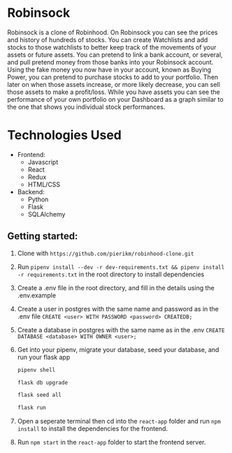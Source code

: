 # Robinsock

Robinsock is a clone of Robinhood. On Robinsock you can see the prices and history of hundreds of stocks. You can create Watchlists and add stocks to those watchlists to better keep track of the movements of your assets or future assets. You can pretend to link a bank account, or several, and pull pretend money from those banks into your Robinsock account. Using the fake money you now have in your account, known as Buying Power, you can pretend to purchase stocks to add to your portfolio. Then later on when those assets increase, or more likely decrease, you can sell those assets to make a profit/loss. While you have assets you can see the performance of your own portfolio on your Dashboard as a graph similar to the one that shows you individual stock performances.

# Technologies Used

* Frontend:
  * Javascript
  * React
  * Redux
  * HTML/CSS
* Backend:
  * Python
  * Flask
  * SQLAlchemy

## Getting started:

1. Clone with ```https://github.com/pierikm/robinhood-clone.git```
2. Run ```pipenv install --dev -r dev-requirements.txt && pipenv install -r requirements.txt``` in the root directory to install dependencies
3. Create a .env file in the root directory, and fill in the details using the .env.example
4. Create a user in postgres with the same name and password as in the .env file ```CREATE <user> WITH PASSWORD <password> CREATEDB;```
5. Create a database in postgres with the same name as in the .env ```CREATE DATABASE <database> WITH OWNER <user>;```
6. Get into your pipenv, migrate your database, seed your database, and run your flask app

   ```bash
   pipenv shell
   ```

   ```bash
   flask db upgrade
   ```

   ```bash
   flask seed all
   ```

   ```bash
   flask run
   ```
8. Open a seperate terminal then cd into the `react-app` folder and run ```npm install``` to install the dependencies for the frontend.
9. Run ```npm start``` in the `react-app` folder to start the frontend server.

